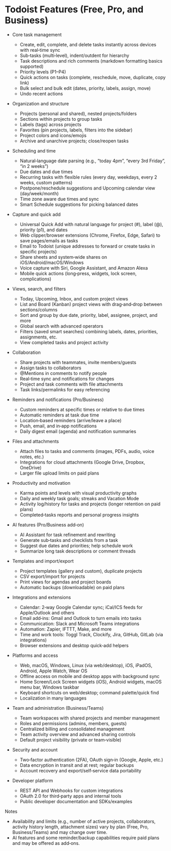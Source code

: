 # Todoist Features (Free, Pro, and Business)

- Core task management
  - Create, edit, complete, and delete tasks instantly across devices with real‑time sync
  - Sub‑tasks (multi‑level), indent/outdent for hierarchy
  - Task descriptions and rich comments (markdown formatting basics supported)
  - Priority levels (P1–P4)
  - Quick actions on tasks (complete, reschedule, move, duplicate, copy link)
  - Bulk select and bulk edit (dates, priority, labels, assign, move)
  - Undo recent actions

- Organization and structure
  - Projects (personal and shared), nested projects/folders
  - Sections within projects to group tasks
  - Labels (tags) across projects
  - Favorites (pin projects, labels, filters into the sidebar)
  - Project colors and icons/emojis
  - Archive and unarchive projects; close/reopen tasks

- Scheduling and time
  - Natural‑language date parsing (e.g., “today 4pm”, “every 3rd Friday”, “in 2 weeks”)
  - Due dates and due times
  - Recurring tasks with flexible rules (every day, weekdays, every 2 weeks, custom patterns)
  - Postpone/reschedule suggestions and Upcoming calendar view (day/week/month)
  - Time zone aware due times and sync
  - Smart Schedule suggestions for picking balanced dates

- Capture and quick add
  - Universal Quick Add with natural language for project (#), label (@), priority (p1), and dates
  - Web clipper/browser extensions (Chrome, Firefox, Edge, Safari) to save pages/emails as tasks
  - Email to Todoist (unique addresses to forward or create tasks in specific projects)
  - Share sheets and system‑wide shares on iOS/Android/macOS/Windows
  - Voice capture with Siri, Google Assistant, and Amazon Alexa
  - Mobile quick actions (long‑press, widgets, lock screen, complications)

- Views, search, and filters
  - Today, Upcoming, Inbox, and custom project views
  - List and Board (Kanban) project views with drag‑and‑drop between sections/columns
  - Sort and group by due date, priority, label, assignee, project, and more
  - Global search with advanced operators
  - Filters (saved smart searches) combining labels, dates, priorities, assignments, etc.
  - View completed tasks and project activity

- Collaboration
  - Share projects with teammates, invite members/guests
  - Assign tasks to collaborators
  - @Mentions in comments to notify people
  - Real‑time sync and notifications for changes
  - Project and task comments with file attachments
  - Task links/permalinks for easy referencing

- Reminders and notifications (Pro/Business)
  - Custom reminders at specific times or relative to due times
  - Automatic reminders at task due time
  - Location‑based reminders (arrive/leave a place)
  - Push, email, and in‑app notifications
  - Daily digest email (agenda) and notification summaries

- Files and attachments
  - Attach files to tasks and comments (images, PDFs, audio, voice notes, etc.)
  - Integrations for cloud attachments (Google Drive, Dropbox, OneDrive)
  - Larger file upload limits on paid plans

- Productivity and motivation
  - Karma points and levels with visual productivity graphs
  - Daily and weekly task goals; streaks and Vacation Mode
  - Activity log/history for tasks and projects (longer retention on paid plans)
  - Completed‑tasks reports and personal progress insights

- AI features (Pro/Business add‑on)
  - AI Assistant for task refinement and rewriting
  - Generate sub‑tasks and checklists from a task
  - Suggest due dates and priorities; help schedule work
  - Summarize long task descriptions or comment threads

- Templates and import/export
  - Project templates (gallery and custom), duplicate projects
  - CSV export/import for projects
  - Print views for agendas and project boards
  - Automatic backups (downloadable) on paid plans

- Integrations and extensions
  - Calendar: 2‑way Google Calendar sync; iCal/ICS feeds for Apple/Outlook and others
  - Email add‑ins: Gmail and Outlook to turn emails into tasks
  - Communication: Slack and Microsoft Teams integrations
  - Automation: Zapier, IFTTT, Make, and more
  - Time and work tools: Toggl Track, Clockify, Jira, GitHub, GitLab (via integrations)
  - Browser extensions and desktop quick‑add helpers

- Platforms and access
  - Web, macOS, Windows, Linux (via web/desktop), iOS, iPadOS, Android, Apple Watch, Wear OS
  - Offline access on mobile and desktop apps with background sync
  - Home Screen/Lock Screen widgets (iOS), Android widgets, macOS menu bar, Windows taskbar
  - Keyboard shortcuts on web/desktop; command palette/quick find
  - Localization in many languages

- Team and administration (Business/Teams)
  - Team workspaces with shared projects and member management
  - Roles and permissions (admins, members, guests)
  - Centralized billing and consolidated management
  - Team activity overview and advanced sharing controls
  - Default project visibility (private or team‑visible)

- Security and account
  - Two‑factor authentication (2FA), OAuth sign‑in (Google, Apple, etc.)
  - Data encryption in transit and at rest; regular backups
  - Account recovery and export/self‑service data portability

- Developer platform
  - REST API and Webhooks for custom integrations
  - OAuth 2.0 for third‑party apps and internal tools
  - Public developer documentation and SDKs/examples

Notes
- Availability and limits (e.g., number of active projects, collaborators, activity history length, attachment sizes) vary by plan (Free, Pro, Business/Teams) and may change over time.
- AI features and some reminder/backup capabilities require paid plans and may be offered as add‑ons.
